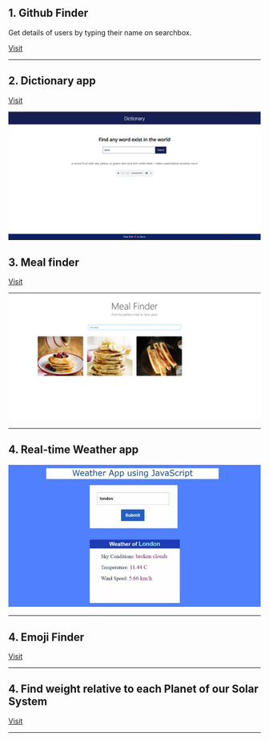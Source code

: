 


## 1. Github Finder 


Get details of users by typing their name on searchbox.

<a href="https://amanmishra11.github.io/js-projects/github_user_search/">Visit</a>



<hr>

## 2. Dictionary app 

<a href="https://amanmishra11.github.io/js-projects/dictionary/">Visit</a>

![](./image/dictionary.png)



## 3. Meal finder 

<a href="https://amanmishra11.github.io/js-projects/find_food/food.html">Visit</a>

![](./image/meal-finder.png)



<hr>

## 4. Real-time Weather app



![](./image/weather.jpg)




<hr>

## 4. Emoji Finder


<a href="https://amanmishra11.github.io/js-projects/emoji/">Visit</a>




<hr>

## 4. Find weight relative to each Planet of our Solar System


<a href="https://amanmishra11.github.io/js-projects/solar_system/">Visit</a>




<hr>








